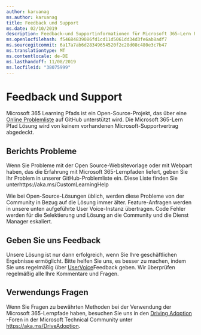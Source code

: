 ```yaml
---
author: karuanag
ms.author: karuanag
title: Feedback und Support
ms.date: 02/10/2019
description: Feedback-und Supportinformationen für Microsoft 365-Lern Pfade
ms.openlocfilehash: f54684839086fd1cd11d5061dd34d3fe6ab8adf7
ms.sourcegitcommit: 6a17a7ab6d28349654520f2c28d08c480e3c7b47
ms.translationtype: MT
ms.contentlocale: de-DE
ms.lasthandoff: 11/08/2019
ms.locfileid: "38075999"
---
```

# <a name="feedback-and-support"></a>Feedback und Support

Microsoft 365 Learning Pfads ist ein Open-Source-Projekt, das über eine [Online Problemliste](https://aka.ms/CustomLearningHelp) auf GitHub unterstützt wird. Die Microsoft 365-Lern Pfad Lösung wird von keinem vorhandenen Microsoft-Supportvertrag abgedeckt.  

## <a name="report-issues"></a>Berichts Probleme

Wenn Sie Probleme mit der Open Source-Websitevorlage oder mit Webpart haben, das die Erfahrung mit Microsoft 365-Lernpfaden liefert, geben Sie Ihr Problem in unserer GitHub-Problemliste ein.  Diese Liste finden Sie unterhttps://aka.ms/CustomLearningHelp  

Wie bei Open-Source-Lösungen üblich, werden diese Probleme von der Community in Bezug auf die Lösung immer älter. Feature-Anfragen werden in unsere unten aufgeführte User Voice-Instanz übertragen. Code Fehler werden für die Selektierung und Lösung an die Community und die Dienst Manager eskaliert.  

## <a name="provide-us-feedback"></a>Geben Sie uns Feedback

Unsere Lösung ist nur dann erfolgreich, wenn Sie Ihre geschäftlichen Ergebnisse ermöglicht.  Bitte helfen Sie uns, es besser zu machen, indem Sie uns regelmäßig über [UserVoice](https://go.microsoft.com/fwlink/?linkid=2109552)Feedback geben.  Wir überprüfen regelmäßig alle Ihre Kommentare und Fragen. 

## <a name="usage-questions"></a>Verwendungs Fragen

Wenn Sie Fragen zu bewährten Methoden bei der Verwendung der Microsoft 365-Lernpfade haben, besuchen Sie uns in den [Driving Adoption](https://aka.ms/DriveAdoption) -Foren in der Microsoft Technical Community unter https://aka.ms/DriveAdoption. 

